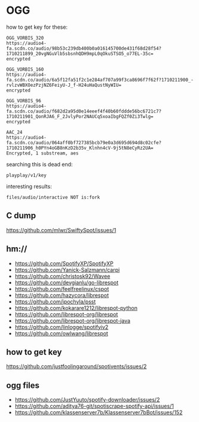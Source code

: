 # OGG

how to get key for these:

~~~
OGG_VORBIS_320
https://audio4-fa.scdn.co/audio/98b53c239db400b0a016145700de431f68d28f54?1710211899_20vgNGuVlb5sbsnhQDH9mpL0qOkuSTSO5_o77EL-35c=
encrypted

OGG_VORBIS_160
https://audio4-fa.scdn.co/audio/6a5f12fa51f2c1e284af707a99f3ca8696f7f62f?1710211900_-rvlzvWBXOezPzjNZ6FeiyU-J_f-H24uHaQustNyWIU=
encrypted

OGG_VORBIS_96
https://audio4-fa.scdn.co/audio/f682d2a95d0e14eeef4f40b60fddde56bc6721c7?1710211901_QonRJA6_F_2JvlyPor2NAUCq5xoaIbgFQZf0Zi3Twlg=
encrypted

AAC_24
https://audio4-fa.scdn.co/audio/064aff0bf727385bcb79e0a3d695d694d8c02cfe?1710211906_h0PYn4oGB8nKzD2b35v_Klnhn4cV-9j5tN8eCyRz2UA=
Encrypted, 1 substream, aes 
~~~

searching this is dead end:

~~~
playplay/v1/key
~~~

interesting results:

~~~
files/audio/interactive NOT is:fork
~~~

## C dump

https://github.com/mIwr/SwiftySpot/issues/1

## hm://

- https://github.com/SpotifyXP/SpotifyXP
- https://github.com/Yanick-Salzmann/carpi
- https://github.com/christosk92/Wavee
- https://github.com/devgianlu/go-librespot
- https://github.com/feelfreelinux/cspot
- https://github.com/hazycora/librespot
- https://github.com/jpochyla/psst
- https://github.com/kokarare1212/librespot-python
- https://github.com/librespot-org/librespot
- https://github.com/librespot-org/librespot-java
- https://github.com/linlogge/spotifyiv2
- https://github.com/owlwang/librespot

## how to get key

https://github.com/justfoolingaround/spotivents/issues/2

## ogg files

- https://github.com/JustYuuto/spotify-downloader/issues/2
- https://github.com/aditya76-git/spotiscrape-spotify-api/issues/1
- https://github.com/klassenserver7b/Klassenserver7bBot/issues/152
